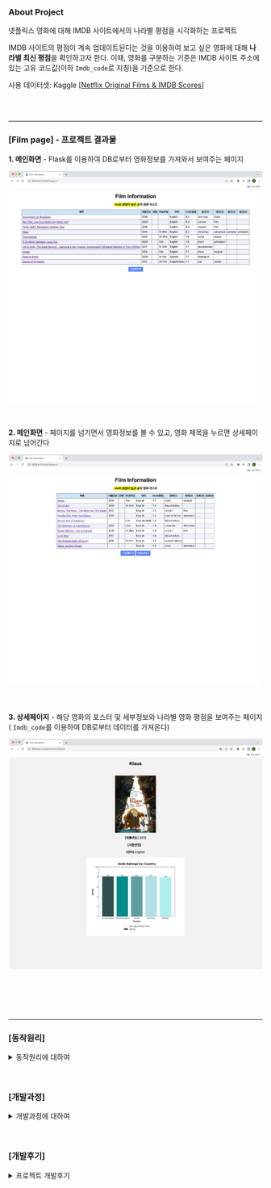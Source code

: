 ### About Project
넷플릭스 영화에 대해 IMDB 사이트에서의 나라별 평점을 시각화하는 프로젝트

IMDB 사이트의 평점이 계속 업데이트된다는 것을 이용하여 보고 싶은 영화에 대해 **나라별 최신 평점**을 확인하고자 한다. 이때, 영화를 구분하는 기준은 IMDB 사이트 주소에 있는 고유 코드값(이하 `Imdb_code`로 지칭)을 기준으로 한다.


사용 데이터셋: Kaggle [[Netflix Original Films & IMDB Scores](https://www.kaggle.com/datasets/luiscorter/netflix-original-films-imdb-scores)]


<br></br>

___

### [Film page] - 프로젝트 결과물
**1. 메인화면** - Flask를 이용하여 DB로부터 영화정보를 가져와서 보여주는 페이지

<kbd> <img src="./result/mainPage.png"/> </kbd>

<br></br>
**2. 메인화면** - 페이지를 넘기면서 영화정보를 볼 수 있고, 영화 제목을 누르면 상세페이지로 넘어간다

<kbd> <img src="./result/mainPage2.png"/> </kbd>

<br></br>
**3. 상세페이지** - 해당 영화의 포스터 및 세부정보와 나라별 영화 평점을 보여주는 페이지( `Imdb_code`를 이용하여 DB로부터 데이터를 가져온다)  

<kbd> <img src="./result/filmInfoPage.png"/> </kbd>

<br></br>
<br></br>

___
###

### [동작원리]
<details>
<summary>동작원리에 대하여</summary>

* `step1` - Netflix 영화정보를 가지고 Imdb 사이트에서 해당 영화에 대한 페이지를 찾는다.
* `step2` - 영화 세부 정보를 비교하며 동일한 영화인지 확인하고, 동일하다면 Netflix 영화에 대해 Imdb_code를 맵핑한다.
* `step3` - 맵핑된 Imdb_code를 이용하여 Imdb 사이트에서의 포스터 이미지와 평점 json data를 수집한다.
* `step4` - Netflix 영화정보와 수집한 내용을 조인하여 Flask에서 사용할 메인 테이블을 생성한다.
* `step5` - Flask를 이용하여 MysqlDB에 저장된 데이터를 가져와서 화면에 보여준다.
    * (main page) 전체 영화 리스트를 테이블 형식으로 보여준다
    * (sub page) 영화별 포스터 이미지와 나라별 평점 차트를 보여준다

</details>
<br></br>

### [개발과정]
<details>
<summary>개발과정에 대하여</summary>

#### (2023.09 ~ 2023.11) 넷플릭스 영화 제목을 가지고 IMDB 사이트의 코드값 맵핑

| 과제                                                                                                                                               | 해결방법                                                  |
|:-------------------------------------------------------------------------------------------------------------------------------------------------|:------------------------------------------------------|
| 영문명이 아니거나 특수문자가 포함된 영화명 전처리                                                                                                                      | 해당 영화명을 Google 사이트에 검색해서 나오는 IMDB 영화를 서칭하여 데이터를 가져온다. |
| 영화명이 Netflix, Imdb 사이트에서 서로 다른 경우 <br> ex. Netflix(`Porta dos Fundos: The First Temptation of Christ`) -  Imdb(`The First Temptation of Christ`) | 영화 세부정보(ex.개봉년도, 장르)를 이용해서 동일한 영화인지 비교한다.             |
| 동명의 영화가 존재하여 정확한 검색 결과가 안나오는 경우                                                                                                                  | 영화 세부정보(ex.개봉년도, 장르)를 이용하여 동일한 영화인지 비교한다.             |
| 장르에 대해 Netflix, Imdb 사이트에서 서로 다르게 표현한 경우                                                                                                         | 사이트별 장르 단어를 리스트로 처리하여 두 사이트의 장르가 겹치는지 확인한다.           |


## 
#### (2023.11) 맵핑이 완료되어 맵핑된 코드값을 가지고 IMDB 사이트의 나라별 평점을 수집하고 시각화 진행(with Flask)

|과제| 해결방법                                                                                                                                     |
|:---|:-----------------------------------------------------------------------------------------------------------------------------------------|
|Flask를 이용하여 MysqlDB 영화 정보를 불러온다| 1. 크롤링한 모든 정보를 Join하여 `영화정보/Json data/포스터 이미지`를 가진 메인 테이블을 CTAS로 생성한다. <br> 2. Flask를 이용하여 `Imdb_code`를 기준으로 DB로부터 영화 정보와 포스터 이미지를 가져온다. |
|나라별 평점 데이터 시각화| `json_data`를 파싱하고 Python matplotlib 기능을 이용하여 막대 차트로 시각화한 것을 이미지로 저장하여 가져온다.                                                              |
|코드값 매핑을 위해 작성한 파이썬 코드 리팩터링| 가독성이 좋을 수 있도록 코드 리팩터링을 진행한다.                                                                                                             |


</details>
<br></br>

### [개발후기]
<details>
<summary>프로젝트 개발후기</summary>

입사 직후 프로젝트에 투입되면서 배워야될 것도, 익혀야하는 것도 많아서 최근에 들어서야 개인 시간을 쪼개서 공부할 방향을 잡고 익숙해져가고 있다. (블로그 운영도 함께하며)

업무를 진행하면서 데이터 수집/가공/저장/활용의 전체 파이프라인에 대한 궁금증과 개발해보고 싶다는 생각을 갖고 있었고, 이 프로젝트가 첫 시작이 되었다.

내가 수집한 데이터를 화면에 띄어보고 싶다는 생각으로 시작한 프로젝트로, 오랜만의 파이썬 코드 개발, MysqlDB설치, 처음으로 Flask로 웹페이지를 띄어볼 수 있는 경험이었다.

처음 써보는 기술들에 어려운 점도 많았지만 고민하고 문제를 해결하는 시간들이 재밌었고 첫 프로젝트를 잘 마무리할 수 있어서 뿌듯하기도 하다.

앞으로도 계속 내가 궁금했던 것들을 실제로 구현해보는 프로젝트를 많이 진행해야겠다고 생각하는 계기가 되었다:)


</details>


<br></br>
<br></br>
